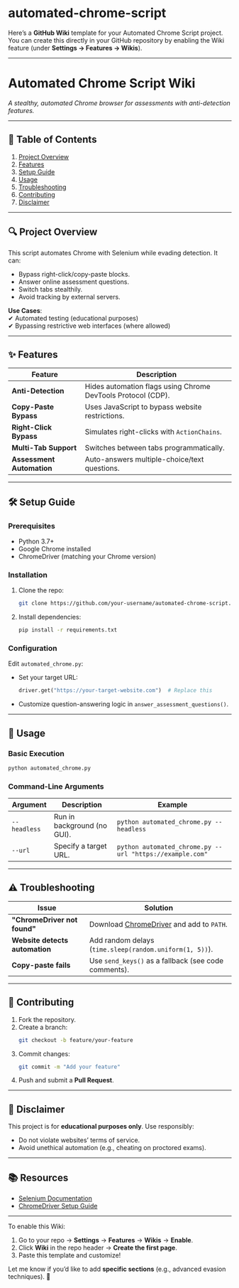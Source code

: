 # automated-chrome-script
Here’s a **GitHub Wiki** template for your Automated Chrome Script project. You can create this directly in your GitHub repository by enabling the Wiki feature (under **Settings → Features → Wikis**).

---

# **Automated Chrome Script Wiki**  
*A stealthy, automated Chrome browser for assessments with anti-detection features.*  

---

## **📌 Table of Contents**  
1. [Project Overview](#-project-overview)  
2. [Features](#-features)  
3. [Setup Guide](#-setup-guide)  
4. [Usage](#-usage)  
5. [Troubleshooting](#-troubleshooting)  
6. [Contributing](#-contributing)  
7. [Disclaimer](#-disclaimer)  

---

## **🔍 Project Overview**  
This script automates Chrome with Selenium while evading detection. It can:  
- Bypass right-click/copy-paste blocks.  
- Answer online assessment questions.  
- Switch tabs stealthily.  
- Avoid tracking by external servers.  

**Use Cases**:  
✔ Automated testing (educational purposes)  
✔ Bypassing restrictive web interfaces (where allowed)  

---

## **✨ Features**  
| Feature | Description |  
|---------|------------|  
| **Anti-Detection** | Hides automation flags using Chrome DevTools Protocol (CDP). |  
| **Copy-Paste Bypass** | Uses JavaScript to bypass website restrictions. |  
| **Right-Click Bypass** | Simulates right-clicks with `ActionChains`. |  
| **Multi-Tab Support** | Switches between tabs programmatically. |  
| **Assessment Automation** | Auto-answers multiple-choice/text questions. |  

---

## **🛠 Setup Guide**  
### **Prerequisites**  
- Python 3.7+  
- Google Chrome installed  
- ChromeDriver (matching your Chrome version)  

### **Installation**  
1. Clone the repo:  
   ```bash
   git clone https://github.com/your-username/automated-chrome-script.git
   ```  
2. Install dependencies:  
   ```bash
   pip install -r requirements.txt
   ```  

### **Configuration**  
Edit `automated_chrome.py`:  
- Set your target URL:  
  ```python
  driver.get("https://your-target-website.com")  # Replace this
  ```  
- Customize question-answering logic in `answer_assessment_questions()`.  

---

## **🚀 Usage**  
### **Basic Execution**  
```bash
python automated_chrome.py
```  

### **Command-Line Arguments**  
| Argument | Description | Example |  
|----------|-------------|---------|  
| `--headless` | Run in background (no GUI). | `python automated_chrome.py --headless` |  
| `--url` | Specify a target URL. | `python automated_chrome.py --url "https://example.com"` |  

---

## **⚠ Troubleshooting**  
| Issue | Solution |  
|-------|----------|  
| **"ChromeDriver not found"** | Download [ChromeDriver](https://chromedriver.chromium.org/) and add to `PATH`. |  
| **Website detects automation** | Add random delays (`time.sleep(random.uniform(1, 5))`). |  
| **Copy-paste fails** | Use `send_keys()` as a fallback (see code comments). |  

---

## **🤝 Contributing**  
1. Fork the repository.  
2. Create a branch:  
   ```bash
   git checkout -b feature/your-feature
   ```  
3. Commit changes:  
   ```bash
   git commit -m "Add your feature"
   ```  
4. Push and submit a **Pull Request**.  

---

## **📜 Disclaimer**  
This project is for **educational purposes only**. Use responsibly:  
- Do not violate websites’ terms of service.  
- Avoid unethical automation (e.g., cheating on proctored exams).  

---

## **📚 Resources**  
- [Selenium Documentation](https://www.selenium.dev/documentation/)  
- [ChromeDriver Setup Guide](https://chromedriver.chromium.org/getting-started)  

---

To enable this Wiki:  
1. Go to your repo → **Settings** → **Features** → **Wikis** → **Enable**.  
2. Click **Wiki** in the repo header → **Create the first page**.  
3. Paste this template and customize!  

Let me know if you’d like to add **specific sections** (e.g., advanced evasion techniques). 🎯
